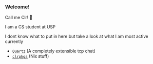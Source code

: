 ### Welcome!
Call me Clr! 👋

I am a CS student at USP

I dont know what to put in here but take a look at what I am most active currently
- [`Quartz`](https://github.com/clr-cera/Quartz) (A completely extensible tcp chat)
- [`clrpkgs`](https://github.com/clr-cera/clrpkgs) (Nix stuff)
